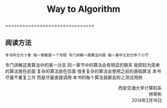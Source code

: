 # <p align="center">Way to Algorithm</p>
===============================
## 阅读方法                       

	本书共分为十章 每一章都是一个专题 专门讲解一类算法问题 每一章中又划分多个小节 
专门讲解这类算法中的某一分支 
	同一章节中的算法会有明显的联系 我把较为简单的算法放在前面 复杂的算法放在后面 
很多复杂的算法会使用之前的基础算法 本书尽量不重复工作 而是尽量直接调用 
	本书的每个算法我都会附上测试用例

<p align="right">西安交通大学计算机系</br>林荣彬     </br>2014年2月16日</p>
